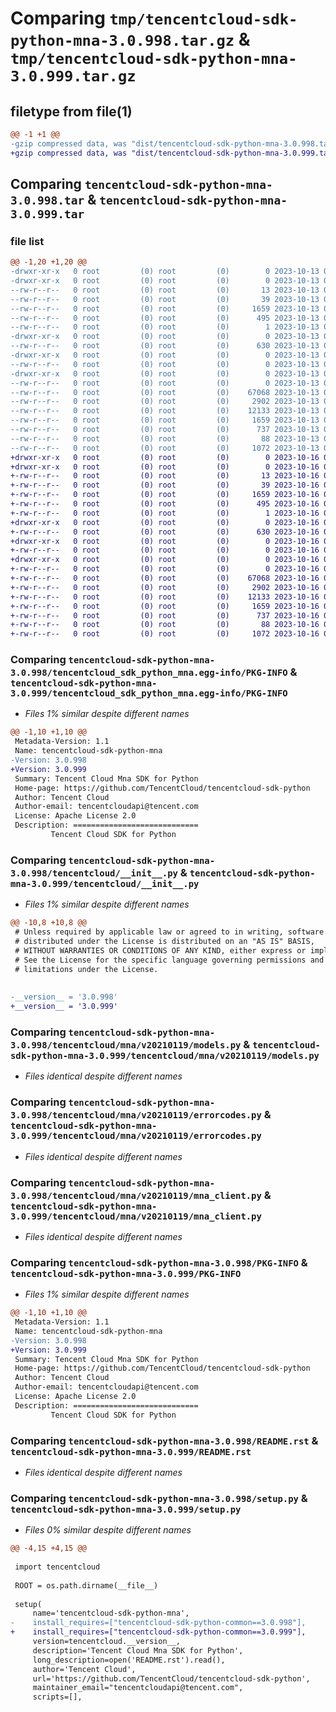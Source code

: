 # Comparing `tmp/tencentcloud-sdk-python-mna-3.0.998.tar.gz` & `tmp/tencentcloud-sdk-python-mna-3.0.999.tar.gz`

## filetype from file(1)

```diff
@@ -1 +1 @@
-gzip compressed data, was "dist/tencentcloud-sdk-python-mna-3.0.998.tar", last modified: Fri Oct 13 00:32:10 2023, max compression
+gzip compressed data, was "dist/tencentcloud-sdk-python-mna-3.0.999.tar", last modified: Mon Oct 16 00:31:21 2023, max compression
```

## Comparing `tencentcloud-sdk-python-mna-3.0.998.tar` & `tencentcloud-sdk-python-mna-3.0.999.tar`

### file list

```diff
@@ -1,20 +1,20 @@
-drwxr-xr-x   0 root         (0) root         (0)        0 2023-10-13 00:32:10.000000 tencentcloud-sdk-python-mna-3.0.998/
-drwxr-xr-x   0 root         (0) root         (0)        0 2023-10-13 00:32:10.000000 tencentcloud-sdk-python-mna-3.0.998/tencentcloud_sdk_python_mna.egg-info/
--rw-r--r--   0 root         (0) root         (0)       13 2023-10-13 00:32:10.000000 tencentcloud-sdk-python-mna-3.0.998/tencentcloud_sdk_python_mna.egg-info/top_level.txt
--rw-r--r--   0 root         (0) root         (0)       39 2023-10-13 00:32:10.000000 tencentcloud-sdk-python-mna-3.0.998/tencentcloud_sdk_python_mna.egg-info/requires.txt
--rw-r--r--   0 root         (0) root         (0)     1659 2023-10-13 00:32:10.000000 tencentcloud-sdk-python-mna-3.0.998/tencentcloud_sdk_python_mna.egg-info/PKG-INFO
--rw-r--r--   0 root         (0) root         (0)      495 2023-10-13 00:32:10.000000 tencentcloud-sdk-python-mna-3.0.998/tencentcloud_sdk_python_mna.egg-info/SOURCES.txt
--rw-r--r--   0 root         (0) root         (0)        1 2023-10-13 00:32:10.000000 tencentcloud-sdk-python-mna-3.0.998/tencentcloud_sdk_python_mna.egg-info/dependency_links.txt
-drwxr-xr-x   0 root         (0) root         (0)        0 2023-10-13 00:32:10.000000 tencentcloud-sdk-python-mna-3.0.998/tencentcloud/
--rw-r--r--   0 root         (0) root         (0)      630 2023-10-13 00:32:10.000000 tencentcloud-sdk-python-mna-3.0.998/tencentcloud/__init__.py
-drwxr-xr-x   0 root         (0) root         (0)        0 2023-10-13 00:32:10.000000 tencentcloud-sdk-python-mna-3.0.998/tencentcloud/mna/
--rw-r--r--   0 root         (0) root         (0)        0 2023-10-13 00:32:10.000000 tencentcloud-sdk-python-mna-3.0.998/tencentcloud/mna/__init__.py
-drwxr-xr-x   0 root         (0) root         (0)        0 2023-10-13 00:32:10.000000 tencentcloud-sdk-python-mna-3.0.998/tencentcloud/mna/v20210119/
--rw-r--r--   0 root         (0) root         (0)        0 2023-10-13 00:32:10.000000 tencentcloud-sdk-python-mna-3.0.998/tencentcloud/mna/v20210119/__init__.py
--rw-r--r--   0 root         (0) root         (0)    67068 2023-10-13 00:32:10.000000 tencentcloud-sdk-python-mna-3.0.998/tencentcloud/mna/v20210119/models.py
--rw-r--r--   0 root         (0) root         (0)     2902 2023-10-13 00:32:10.000000 tencentcloud-sdk-python-mna-3.0.998/tencentcloud/mna/v20210119/errorcodes.py
--rw-r--r--   0 root         (0) root         (0)    12133 2023-10-13 00:32:10.000000 tencentcloud-sdk-python-mna-3.0.998/tencentcloud/mna/v20210119/mna_client.py
--rw-r--r--   0 root         (0) root         (0)     1659 2023-10-13 00:32:10.000000 tencentcloud-sdk-python-mna-3.0.998/PKG-INFO
--rw-r--r--   0 root         (0) root         (0)      737 2023-10-13 00:32:10.000000 tencentcloud-sdk-python-mna-3.0.998/README.rst
--rw-r--r--   0 root         (0) root         (0)       88 2023-10-13 00:32:10.000000 tencentcloud-sdk-python-mna-3.0.998/setup.cfg
--rw-r--r--   0 root         (0) root         (0)     1072 2023-10-13 00:32:10.000000 tencentcloud-sdk-python-mna-3.0.998/setup.py
+drwxr-xr-x   0 root         (0) root         (0)        0 2023-10-16 00:31:21.000000 tencentcloud-sdk-python-mna-3.0.999/
+drwxr-xr-x   0 root         (0) root         (0)        0 2023-10-16 00:31:21.000000 tencentcloud-sdk-python-mna-3.0.999/tencentcloud_sdk_python_mna.egg-info/
+-rw-r--r--   0 root         (0) root         (0)       13 2023-10-16 00:31:21.000000 tencentcloud-sdk-python-mna-3.0.999/tencentcloud_sdk_python_mna.egg-info/top_level.txt
+-rw-r--r--   0 root         (0) root         (0)       39 2023-10-16 00:31:21.000000 tencentcloud-sdk-python-mna-3.0.999/tencentcloud_sdk_python_mna.egg-info/requires.txt
+-rw-r--r--   0 root         (0) root         (0)     1659 2023-10-16 00:31:21.000000 tencentcloud-sdk-python-mna-3.0.999/tencentcloud_sdk_python_mna.egg-info/PKG-INFO
+-rw-r--r--   0 root         (0) root         (0)      495 2023-10-16 00:31:21.000000 tencentcloud-sdk-python-mna-3.0.999/tencentcloud_sdk_python_mna.egg-info/SOURCES.txt
+-rw-r--r--   0 root         (0) root         (0)        1 2023-10-16 00:31:21.000000 tencentcloud-sdk-python-mna-3.0.999/tencentcloud_sdk_python_mna.egg-info/dependency_links.txt
+drwxr-xr-x   0 root         (0) root         (0)        0 2023-10-16 00:31:21.000000 tencentcloud-sdk-python-mna-3.0.999/tencentcloud/
+-rw-r--r--   0 root         (0) root         (0)      630 2023-10-16 00:31:20.000000 tencentcloud-sdk-python-mna-3.0.999/tencentcloud/__init__.py
+drwxr-xr-x   0 root         (0) root         (0)        0 2023-10-16 00:31:21.000000 tencentcloud-sdk-python-mna-3.0.999/tencentcloud/mna/
+-rw-r--r--   0 root         (0) root         (0)        0 2023-10-16 00:31:20.000000 tencentcloud-sdk-python-mna-3.0.999/tencentcloud/mna/__init__.py
+drwxr-xr-x   0 root         (0) root         (0)        0 2023-10-16 00:31:21.000000 tencentcloud-sdk-python-mna-3.0.999/tencentcloud/mna/v20210119/
+-rw-r--r--   0 root         (0) root         (0)        0 2023-10-16 00:31:20.000000 tencentcloud-sdk-python-mna-3.0.999/tencentcloud/mna/v20210119/__init__.py
+-rw-r--r--   0 root         (0) root         (0)    67068 2023-10-16 00:31:20.000000 tencentcloud-sdk-python-mna-3.0.999/tencentcloud/mna/v20210119/models.py
+-rw-r--r--   0 root         (0) root         (0)     2902 2023-10-16 00:31:20.000000 tencentcloud-sdk-python-mna-3.0.999/tencentcloud/mna/v20210119/errorcodes.py
+-rw-r--r--   0 root         (0) root         (0)    12133 2023-10-16 00:31:20.000000 tencentcloud-sdk-python-mna-3.0.999/tencentcloud/mna/v20210119/mna_client.py
+-rw-r--r--   0 root         (0) root         (0)     1659 2023-10-16 00:31:21.000000 tencentcloud-sdk-python-mna-3.0.999/PKG-INFO
+-rw-r--r--   0 root         (0) root         (0)      737 2023-10-16 00:31:20.000000 tencentcloud-sdk-python-mna-3.0.999/README.rst
+-rw-r--r--   0 root         (0) root         (0)       88 2023-10-16 00:31:21.000000 tencentcloud-sdk-python-mna-3.0.999/setup.cfg
+-rw-r--r--   0 root         (0) root         (0)     1072 2023-10-16 00:31:20.000000 tencentcloud-sdk-python-mna-3.0.999/setup.py
```

### Comparing `tencentcloud-sdk-python-mna-3.0.998/tencentcloud_sdk_python_mna.egg-info/PKG-INFO` & `tencentcloud-sdk-python-mna-3.0.999/tencentcloud_sdk_python_mna.egg-info/PKG-INFO`

 * *Files 1% similar despite different names*

```diff
@@ -1,10 +1,10 @@
 Metadata-Version: 1.1
 Name: tencentcloud-sdk-python-mna
-Version: 3.0.998
+Version: 3.0.999
 Summary: Tencent Cloud Mna SDK for Python
 Home-page: https://github.com/TencentCloud/tencentcloud-sdk-python
 Author: Tencent Cloud
 Author-email: tencentcloudapi@tencent.com
 License: Apache License 2.0
 Description: ============================
         Tencent Cloud SDK for Python
```

### Comparing `tencentcloud-sdk-python-mna-3.0.998/tencentcloud/__init__.py` & `tencentcloud-sdk-python-mna-3.0.999/tencentcloud/__init__.py`

 * *Files 1% similar despite different names*

```diff
@@ -10,8 +10,8 @@
 # Unless required by applicable law or agreed to in writing, software
 # distributed under the License is distributed on an "AS IS" BASIS,
 # WITHOUT WARRANTIES OR CONDITIONS OF ANY KIND, either express or implied.
 # See the License for the specific language governing permissions and
 # limitations under the License.
 
 
-__version__ = '3.0.998'
+__version__ = '3.0.999'
```

### Comparing `tencentcloud-sdk-python-mna-3.0.998/tencentcloud/mna/v20210119/models.py` & `tencentcloud-sdk-python-mna-3.0.999/tencentcloud/mna/v20210119/models.py`

 * *Files identical despite different names*

### Comparing `tencentcloud-sdk-python-mna-3.0.998/tencentcloud/mna/v20210119/errorcodes.py` & `tencentcloud-sdk-python-mna-3.0.999/tencentcloud/mna/v20210119/errorcodes.py`

 * *Files identical despite different names*

### Comparing `tencentcloud-sdk-python-mna-3.0.998/tencentcloud/mna/v20210119/mna_client.py` & `tencentcloud-sdk-python-mna-3.0.999/tencentcloud/mna/v20210119/mna_client.py`

 * *Files identical despite different names*

### Comparing `tencentcloud-sdk-python-mna-3.0.998/PKG-INFO` & `tencentcloud-sdk-python-mna-3.0.999/PKG-INFO`

 * *Files 1% similar despite different names*

```diff
@@ -1,10 +1,10 @@
 Metadata-Version: 1.1
 Name: tencentcloud-sdk-python-mna
-Version: 3.0.998
+Version: 3.0.999
 Summary: Tencent Cloud Mna SDK for Python
 Home-page: https://github.com/TencentCloud/tencentcloud-sdk-python
 Author: Tencent Cloud
 Author-email: tencentcloudapi@tencent.com
 License: Apache License 2.0
 Description: ============================
         Tencent Cloud SDK for Python
```

### Comparing `tencentcloud-sdk-python-mna-3.0.998/README.rst` & `tencentcloud-sdk-python-mna-3.0.999/README.rst`

 * *Files identical despite different names*

### Comparing `tencentcloud-sdk-python-mna-3.0.998/setup.py` & `tencentcloud-sdk-python-mna-3.0.999/setup.py`

 * *Files 0% similar despite different names*

```diff
@@ -4,15 +4,15 @@
 
 import tencentcloud
 
 ROOT = os.path.dirname(__file__)
 
 setup(
     name='tencentcloud-sdk-python-mna',
-    install_requires=["tencentcloud-sdk-python-common==3.0.998"],
+    install_requires=["tencentcloud-sdk-python-common==3.0.999"],
     version=tencentcloud.__version__,
     description='Tencent Cloud Mna SDK for Python',
     long_description=open('README.rst').read(),
     author='Tencent Cloud',
     url='https://github.com/TencentCloud/tencentcloud-sdk-python',
     maintainer_email="tencentcloudapi@tencent.com",
     scripts=[],
```

